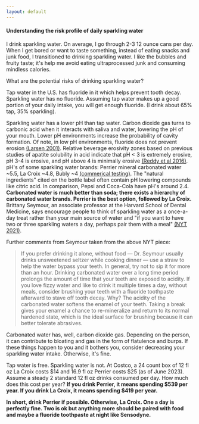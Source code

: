 ```yaml
---
layout: default
---
```


#### Understanding the risk profile of daily sparkling water

I drink sparkling water. On average, I go through 2-3 12 ounce cans per day. When I get bored or want to taste something, instead of eating snacks and junk food, I transitioned to drinking sparkling water. I like the bubbles and fruity taste; it's help me avoid eating ultraprocessed junk and consuming mindless calories.

What are the potential risks of drinking sparkling water?

Tap water in the U.S. has fluoride in it which helps prevent tooth decay. Sparkling water has no fluoride. Assuming tap water makes up a good portion of your daily intake, you will get enough fluoride. (I drink about 65% tap, 35% sparkling).

Sparkling water has a lower pH than tap water. Carbon dioxide gas turns to carbonic acid when it interacts with saliva and water, lowering the pH of your mouth. Lower pH environments increase the probability of cavity formation. Of note, in low pH environments, fluoride does not prevent erosion [(Larsen 2001)](https://pubmed.ncbi.nlm.nih.gov/11385205/). Relative beverage erosivity zones based on previous studies of apatite solubility in acid indicate that pH < 3 is extremely erosive, pH 3-4 is erosive, and pH above 4 is minimally erosive [(Reddy et al 2016)](https://www.ncbi.nlm.nih.gov/pmc/articles/PMC4808596/). pH's of some sparkling water brands: Perrier mineral carbonated water ~5.5, La Croix ~4.8, Bubly ~4 [(commerical testing)](https://www.cbc.ca/news/canada/marketplace-carbonated-water-test-1.6245588). The "natural ingredients" cited on the bottle label often contain pH lowering compounds like citric acid. In comparison, Pepsi and Coca-Cola have pH's around 2.4. **Carbonated water is much better than soda; there exists a hierarchy of carbonated water brands. Perrier is the best option, followed by La Croix.** Brittany Seymour, an associate professor at the Harvard School of Dental Medicine, says encourage people to think of sparkling water as a once-a-day treat rather than your main source of water and "if you want to have two or three sparkling waters a day, perhaps pair them with a meal" [(NYT 2021)](https://www.nytimes.com/2021/09/14/well/eat/seltzer-water-benefits.html).

Further comments from Seymour taken from the above NYT piece:
  > If you prefer drinking it alone, without food — Dr. Seymour usually drinks unsweetened seltzer while cooking dinner — use a straw to help the water bypass your teeth. In general, try not to sip it for more than an hour. Drinking carbonated water over a long time period prolongs the amount of time that your teeth are exposed to acidity. If you love fizzy water and like to drink it multiple times a day, without meals, consider brushing your teeth with a fluoride toothpaste afterward to stave off tooth decay. Why? The acidity of the carbonated water softens the enamel of your teeth. Taking a break gives your enamel a chance to re-mineralize and return to its normal hardened state, which is the ideal surface for brushing because it can better tolerate abrasives.


Carbonated water has, well, carbon dioxide gas. Depending on the person, it can contribute to bloating and gas in the form of flatulence and burps. If these things happen to you and it bothers you, consider decreasing your sparkling water intake. Otherwise, it's fine.

Tap water is free. Sparkling water is not. At Costco, a 24 count box of 12 fl oz La Croix costs \$14 and 16.9 fl oz Perrier costs \$25 (as of June 2023). Assume a steady 2 standard 12 fl oz drinks consumed per day. How much does this cost per year? **If you drink Perrier, it means spending \$539 per year. If you drink La Croix, it means spending \$419 per year.**

**In short, drink Perrier if possible. Otherwise, La Croix. One a day is perfectly fine. Two is ok but anything more should be paired with food and maybe a fluoride toothpaste at night like Sensodyne.**
